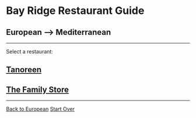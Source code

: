 # Bay Ridge Restaurant Guide
## European --> Mediterranean
---
Select a restaurant:
## [Tanoreen](https://tanoreen.com/)
## [The Family Store](http://familystorecooks.com/)
---
[Back to European](../European)
[Start Over](../home.md)